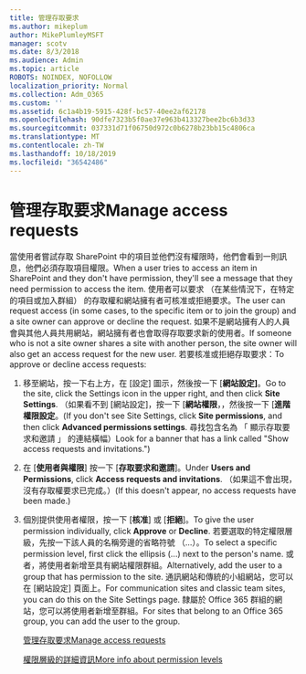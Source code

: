 ```yaml
---
title: 管理存取要求
ms.author: mikeplum
author: MikePlumleyMSFT
manager: scotv
ms.date: 8/3/2018
ms.audience: Admin
ms.topic: article
ROBOTS: NOINDEX, NOFOLLOW
localization_priority: Normal
ms.collection: Adm_O365
ms.custom: ''
ms.assetid: 6c1a4b19-5915-428f-bc57-40ee2af62178
ms.openlocfilehash: 90dfe7323b5f0ae37e963b413327bee2bc6b3d33
ms.sourcegitcommit: 037331d71f06750d972c0b6278b23bb15c4806ca
ms.translationtype: MT
ms.contentlocale: zh-TW
ms.lasthandoff: 10/18/2019
ms.locfileid: "36542486"
---
```

# <a name="manage-access-requests"></a><span data-ttu-id="23266-102">管理存取要求</span><span class="sxs-lookup"><span data-stu-id="23266-102">Manage access requests</span></span>

<span data-ttu-id="23266-103">當使用者嘗試存取 SharePoint 中的項目並他們沒有權限時，他們會看到一則訊息，他們必須存取項目權限。</span><span class="sxs-lookup"><span data-stu-id="23266-103">When a user tries to access an item in SharePoint and they don't have permission, they'll see a message that they need permission to access the item.</span></span> <span data-ttu-id="23266-104">使用者可以要求 （在某些情況下，在特定的項目或加入群組） 的存取權和網站擁有者可核准或拒絕要求。</span><span class="sxs-lookup"><span data-stu-id="23266-104">The user can request access (in some cases, to the specific item or to join the group) and a site owner can approve or decline the request.</span></span> <span data-ttu-id="23266-105">如果不是網站擁有人的人員會與其他人員共用網站，網站擁有者也會取得存取要求新的使用者。</span><span class="sxs-lookup"><span data-stu-id="23266-105">If someone who is not a site owner shares a site with another person, the site owner will also get an access request for the new user.</span></span> <span data-ttu-id="23266-106">若要核准或拒絕存取要求：</span><span class="sxs-lookup"><span data-stu-id="23266-106">To approve or decline access requests:</span></span>
  
1. <span data-ttu-id="23266-107">移至網站，按一下右上方，在 [設定] 圖示，然後按一下 [**網站設定]**。</span><span class="sxs-lookup"><span data-stu-id="23266-107">Go to the site, click the Settings icon in the upper right, and then click **Site Settings**.</span></span> <span data-ttu-id="23266-108">（如果看不到 [網站設定]，按一下 [**網站權限**，，然後按一下 [**進階權限設定**。</span><span class="sxs-lookup"><span data-stu-id="23266-108">(If you don't see Site Settings, click **Site permissions**, and then click **Advanced permissions settings**.</span></span> <span data-ttu-id="23266-109">尋找包含名為 「 顯示存取要求和邀請 」 的連結橫幅）</span><span class="sxs-lookup"><span data-stu-id="23266-109">Look for a banner that has a link called "Show access requests and invitations.")</span></span>
    
2. <span data-ttu-id="23266-110">在 [**使用者與權限**] 按一下 [**存取要求和邀請**]。</span><span class="sxs-lookup"><span data-stu-id="23266-110">Under **Users and Permissions**, click **Access requests and invitations**.</span></span> <span data-ttu-id="23266-111">（如果這不會出現，沒有存取權要求已完成。）</span><span class="sxs-lookup"><span data-stu-id="23266-111">(If this doesn't appear, no access requests have been made.)</span></span>
    
3. <span data-ttu-id="23266-112">個別提供使用者權限，按一下 [**核准**] 或 [**拒絕**]。</span><span class="sxs-lookup"><span data-stu-id="23266-112">To give the user permission individually, click **Approve** or **Decline**.</span></span> <span data-ttu-id="23266-113">若要選取的特定權限層級，先按一下該人員的名稱旁邊的省略符號 （...）。</span><span class="sxs-lookup"><span data-stu-id="23266-113">To select a specific permission level, first click the ellipsis (...) next to the person's name.</span></span> <span data-ttu-id="23266-114">或者，將使用者新增至具有網站權限群組。</span><span class="sxs-lookup"><span data-stu-id="23266-114">Alternatively, add the user to a group that has permission to the site.</span></span> <span data-ttu-id="23266-115">通訊網站和傳統的小組網站，您可以在 [網站設定] 頁面上。</span><span class="sxs-lookup"><span data-stu-id="23266-115">For communication sites and classic team sites, you can do this on the Site Settings page.</span></span> <span data-ttu-id="23266-116">隸屬於 Office 365 群組的網站，您可以將使用者新增至群組。</span><span class="sxs-lookup"><span data-stu-id="23266-116">For sites that belong to an Office 365 group, you can add the user to the group.</span></span>
    
    [<span data-ttu-id="23266-117">管理存取要求</span><span class="sxs-lookup"><span data-stu-id="23266-117">Manage access requests </span></span>](https://go.microsoft.com/fwlink/?linkid=2008747)
    
    [<span data-ttu-id="23266-118">權限層級的詳細資訊</span><span class="sxs-lookup"><span data-stu-id="23266-118">More info about permission levels</span></span>](https://go.microsoft.com/fwlink/?linkid=867071)
    

